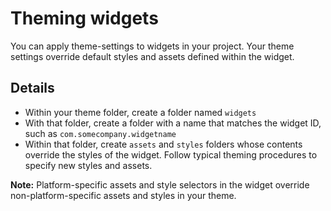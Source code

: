 # Theming widgets

You can apply theme-settings to widgets in your project. Your theme settings override default styles and assets defined within the widget. 

## Details

* Within your theme folder, create a folder named `widgets`
* With that folder, create a folder with a name that matches the widget ID, such as `com.somecompany.widgetname`
* Within that folder, create `assets` and `styles` folders whose contents override the styles of the widget. Follow typical theming procedures to specify new styles and assets.

**Note:** Platform-specific assets and style selectors in the widget override non-platform-specific assets and styles in your theme.